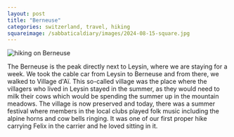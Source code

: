 ```yaml
---
layout: post
title: "Berneuse"
categories: switzerland, travel, hiking
squareimage: /sabbaticaldiary/images/2024-08-15-square.jpg
---
```

<img src="/sabbaticaldiary/images/2024-08-15.jpg" alt="hiking on Berneuse" class="center">

The Berneuse is the peak directly next to Leysin, where we are staying for a week. We took the cable car from Leysin to Berneuse and from there, we walked to Village d'Aï. This so-called village was the place where the villagers who lived in Leysin stayed in the summer, as they would need to milk their cows which would be spending the summer up in the mountain meadows. The village is now preserved and today, there was a summer festival where members in the local clubs played folk music including the alpine horns and cow bells ringing. It was one of our first proper hike carrying Felix in the carrier and he loved sitting in it.